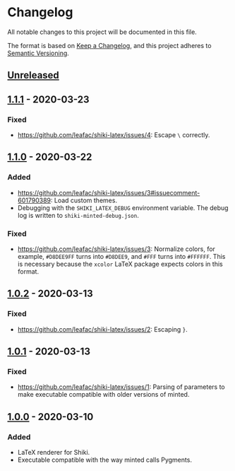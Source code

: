 # Changelog

All notable changes to this project will be documented in this file.

The format is based on [Keep a Changelog](https://keepachangelog.com/en/1.0.0/), and this project adheres to [Semantic Versioning](https://semver.org/spec/v2.0.0.html).

## [Unreleased]

## [1.1.1] - 2020-03-23

### Fixed

- <https://github.com/leafac/shiki-latex/issues/4>: Escape `\` correctly.

## [1.1.0] - 2020-03-22

### Added

- <https://github.com/leafac/shiki-latex/issues/3#issuecomment-601790389>: Load custom themes.
- Debugging with the `SHIKI_LATEX_DEBUG` environment variable. The debug log is written to `shiki-minted-debug.json`.

### Fixed

- <https://github.com/leafac/shiki-latex/issues/3>: Normalize colors, for example, `#D8DEE9FF` turns into `#D8DEE9`, and `#FFF` turns into `#FFFFFF`. This is necessary because the `xcolor` LaTeX package expects colors in this format.

## [1.0.2] - 2020-03-13

### Fixed

- <https://github.com/leafac/shiki-latex/issues/2>: Escaping `}`.

## [1.0.1] - 2020-03-13

### Fixed

- <https://github.com/leafac/shiki-latex/issues/1>: Parsing of parameters to make executable compatible with older versions of minted.

## [1.0.0] - 2020-03-10

### Added

- LaTeX renderer for Shiki.
- Executable compatible with the way minted calls Pygments.

[unreleased]: https://github.com/leafac/shiki-latex/compare/1.1.1...HEAD
[1.1.1]: https://github.com/leafac/shiki-latex/compare/1.1.0...1.1.1
[1.1.0]: https://github.com/leafac/shiki-latex/compare/1.0.2...1.1.0
[1.0.2]: https://github.com/leafac/shiki-latex/compare/1.0.0...1.0.2
[1.0.1]: https://github.com/leafac/shiki-latex/compare/1.0.0...1.0.1
[1.0.0]: https://github.com/leafac/shiki-latex/releases/tag/1.0.0
